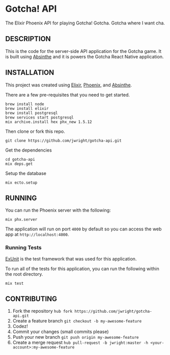 Gotcha! API
===========

The Elixir Phoenix API for playing Gotcha! Gotcha. Gotcha where I want cha.

## DESCRIPTION

This is the code for the server-side API application for the Gotcha game. It is built using [Absinthe](http://absinthe-graphql.org/) and it is powers the Gotcha React Native application.

## INSTALLATION

This project was created using [Elixir](https://elixir-lang.org/), [Phoenix](https://phoenixframework.org/), and [Absinthe](http://absinthe-graphql.org/).

There are a few pre-requisites that you need to get started.

```
brew install node
brew install elixir
brew install postgresql
brew services start postgresql
mix archive.install hex phx_new 1.5.12
```

Then clone or fork this repo.

```
git clone https://github.com/jwright/gotcha-api.git
```

Get the dependencies

```
cd gotcha-api
mix deps.get
```

Setup the database

```
mix ecto.setup
```

## RUNNING

You can run the Phoenix server with the following:

```
mix phx.server
```

The application will run on port `4000` by default so you can access the web app at `http://localhost:4000`.

### Running Tests

[ExUnit](https://hexdocs.pm/ex_unit/ExUnit.html) is the test framework that was used for this application.

To run all of the tests for this application, you can run the following within the root directory.

```
mix test
```

## CONTRIBUTING

1. Fork the repository `hub fork https://github.com/jwright/gotcha-api.git`
1. Create a feature branch `git checkout -b my-awesome-feature`
1. Codez!
1. Commit your changes (small commits please)
1. Push your new branch `git push origin my-awesome-feature`
1. Create a merge request `hub pull-request -b jwright:master -h <your-account>:my-awesome-feature`
